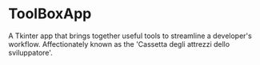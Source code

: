 # ToolBoxApp
A Tkinter app that brings together useful tools to streamline a developer's workflow. Affectionately known as the 'Cassetta degli attrezzi dello sviluppatore'.